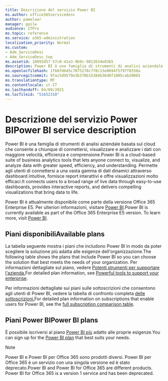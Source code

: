 ```yaml
---
title: Descrizione del servizio Power BI
ms.author: office365servicedesc
author: pamelaar
manager: gailw
audience: ITPro
ms.topic: reference
ms.service: o365-administration
localization_priority: Normal
ms.custom:
- Adm_ServiceDesc
- Adm_ServiceDesc_top
ms.assetid: 18093d57-57c0-41e3-9b9c-9812634e03b5
description: Power BI è una famiglia di strumenti di analisi aziendale basata sul cloud che consente a chiunque di connettersi, visualizzare e analizzare i dati con maggiore velocità, efficienza e comprensione. Permette agli utenti di connettersi a una vasta gamma di dati dinamici attraverso dashboard intuitive, fornisce report interattivi e offre visualizzazioni molto efficaci.
ms.openlocfilehash: 1f66fd645c7075278c7f8c13e8694f5797f8550a
ms.sourcegitcommit: 9fac5d9579e3b370b15384b36d0f1805cab20065
ms.translationtype: MT
ms.contentlocale: it-IT
ms.lasthandoff: 04/09/2021
ms.locfileid: "51652310"
---
```

# <a name="power-bi-service-description"></a><span data-ttu-id="e2ca7-104">Descrizione del servizio Power BI</span><span class="sxs-lookup"><span data-stu-id="e2ca7-104">Power BI service description</span></span>

<span data-ttu-id="e2ca7-105">Power BI è una famiglia di strumenti di analisi aziendale basata sul cloud che consente a chiunque di connettersi, visualizzare e analizzare i dati con maggiore velocità, efficienza e comprensione.</span><span class="sxs-lookup"><span data-stu-id="e2ca7-105">Power BI is a cloud-based suite of business analytics tools that lets anyone connect to, visualize, and analyze data with greater speed, efficiency, and understanding.</span></span> <span data-ttu-id="e2ca7-106">Permette agli utenti di connettersi a una vasta gamma di dati dinamici attraverso dashboard intuitive, fornisce report interattivi e offre visualizzazioni molto efficaci.</span><span class="sxs-lookup"><span data-stu-id="e2ca7-106">It connects users to a broad range of live data through easy-to-use dashboards, provides interactive reports, and delivers compelling visualizations that bring data to life.</span></span>

<span data-ttu-id="e2ca7-p103">Power BI è attualmente disponibile come parte della versione Office 365 Enterprise E5. Per ulteriori informazioni, visitare [Power BI](https://powerbi.microsoft.com/).</span><span class="sxs-lookup"><span data-stu-id="e2ca7-p103">Power BI is currently available as part of the Office 365 Enterprise E5 version. To learn more, visit [Power BI](https://powerbi.microsoft.com/).</span></span>

## <a name="available-plans"></a><span data-ttu-id="e2ca7-109">Piani disponibili</span><span class="sxs-lookup"><span data-stu-id="e2ca7-109">Available plans</span></span>

<span data-ttu-id="e2ca7-110">La tabella seguente mostra i piani che includono Power BI in modo da poter scegliere la soluzione più adatta alle esigenze dell'organizzazione.</span><span class="sxs-lookup"><span data-stu-id="e2ca7-110">The following table shows the plans that include Power BI so you can choose the solution that best meets the needs of your organization.</span></span> <span data-ttu-id="e2ca7-111">Per informazioni dettagliate sul piano, vedere [Potenti strumenti per supportare l'azienda.](https://www.microsoft.com/microsoft-365/enterprise/compare-office-365-plans)</span><span class="sxs-lookup"><span data-stu-id="e2ca7-111">For detailed plan information, see [Powerful tools to support your enterprise](https://www.microsoft.com/microsoft-365/enterprise/compare-office-365-plans).</span></span>

<span data-ttu-id="e2ca7-112">Per informazioni dettagliate sui piani sulle sottoscrizioni che consentono agli utenti di Power BI, vedere la tabella di confronto completa [delle sottoscrizioni.](https://go.microsoft.com/fwlink/?linkid=2139145)</span><span class="sxs-lookup"><span data-stu-id="e2ca7-112">For detailed plan information on subscriptions that enable users for Power BI, see the [full subscription comparison table](https://go.microsoft.com/fwlink/?linkid=2139145).</span></span>
 
## <a name="power-bi-plans"></a><span data-ttu-id="e2ca7-113">Piani Power BI</span><span class="sxs-lookup"><span data-stu-id="e2ca7-113">Power BI plans</span></span>

<span data-ttu-id="e2ca7-114">È possibile iscriversi al piano [Power BI più](https://go.microsoft.com/fwlink/?LinkID=786854) adatto alle proprie esigenze.</span><span class="sxs-lookup"><span data-stu-id="e2ca7-114">You can sign up for the [Power BI plan](https://go.microsoft.com/fwlink/?LinkID=786854) that best suits your needs.</span></span> 
  
> [!NOTE]
> <span data-ttu-id="e2ca7-p105">Power BI e Power BI per Office 365 sono prodotti diversi. Power BI per Office 365 è un servizio con una singola versione ed è stato deprecato.</span><span class="sxs-lookup"><span data-stu-id="e2ca7-p105">Power BI and Power BI for Office 365 are different products. Power BI for Office 365 is a version 1 service and has been deprecated.</span></span> 
  